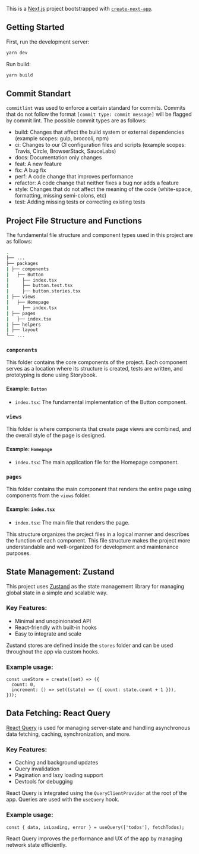 This is a [Next.js](https://nextjs.org/) project bootstrapped with
[`create-next-app`](https://github.com/vercel/next.js/tree/canary/packages/create-next-app).

## Getting Started

First, run the development server:

```bash
yarn dev
```

Run build:

```bash
yarn build
```
## Commit Standart

`commitlint` was used to enforce a certain standard for commits. Commits that do not follow the format
`[commit type: commit message]` will be flagged by commit lint. The possible commit types are as follows:

- build: Changes that affect the build system or external dependencies (example scopes: gulp, broccoli, npm)
- ci: Changes to our CI configuration files and scripts (example scopes: Travis, Circle, BrowserStack, SauceLabs)
- docs: Documentation only changes
- feat: A new feature
- fix: A bug fix
- perf: A code change that improves performance
- refactor: A code change that neither fixes a bug nor adds a feature
- style: Changes that do not affect the meaning of the code (white-space, formatting, missing semi-colons, etc)
- test: Adding missing tests or correcting existing tests

## Project File Structure and Functions

The fundamental file structure and component types used in this project are as follows:
```bash
.
├── ...
├── packages
| ├── components
|   ├── Button
|     ├── index.tsx
|     ├── button.test.tsx
|     ├── button.stories.tsx
| ├── views
|   ├── Homepage
|     ├── index.tsx
| ├── pages
|   ├── index.tsx
| ├── helpers
| ├── layout
└── ...
```

### `components`

This folder contains the core components of the project. Each component serves as a location where its structure is created, tests are written, and prototyping is done using Storybook.

#### Example: `Button`

- `index.tsx`: The fundamental implementation of the Button component.

### `views`

This folder is where components that create page views are combined, and the overall style of the page is designed.

#### Example: `Homepage`

- `index.tsx`: The main application file for the Homepage component.

### `pages`

This folder contains the main component that renders the entire page using components from the `views` folder.

#### Example: `index.tsx`

- `index.tsx`: The main file that renders the page.

This structure organizes the project files in a logical manner and describes the function of each component. This file structure makes the project more understandable and well-organized for development and maintenance purposes.


## State Management: Zustand

This project uses [Zustand](https://github.com/pmndrs/zustand) as the state management library for managing global state in a simple and scalable way.

### Key Features:

- Minimal and unopinionated API
- React-friendly with built-in hooks
- Easy to integrate and scale

Zustand stores are defined inside the `stores` folder and can be used throughout the app via custom hooks.

### Example usage:

```tsx
const useStore = create((set) => ({
  count: 0,
  increment: () => set((state) => ({ count: state.count + 1 })),
}));
```

## Data Fetching: React Query

[React Query](https://tanstack.com/query/latest) is used for managing server-state and handling asynchronous data fetching, caching, synchronization, and more.

### Key Features:

- Caching and background updates
- Query invalidation
- Pagination and lazy loading support
- Devtools for debugging

React Query is integrated using the `QueryClientProvider` at the root of the app. Queries are used with the `useQuery` hook.

### Example usage:

```tsx
const { data, isLoading, error } = useQuery(['todos'], fetchTodos);
```

React Query improves the performance and UX of the app by managing network state efficiently.

